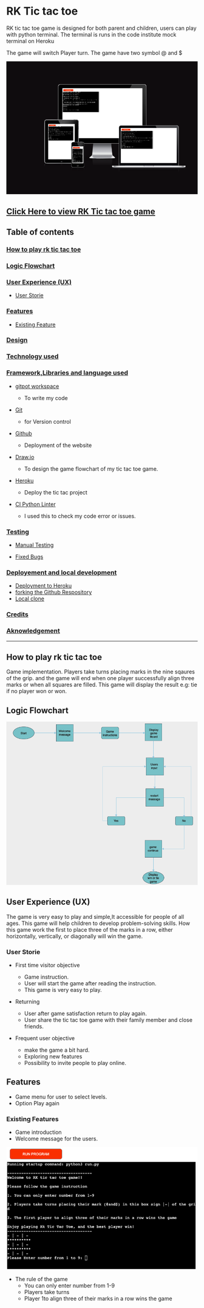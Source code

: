 # RK Tic tac toe
RK tic tac toe game is designed for both parent and children, users can play with python terminal.
The terminal is runs in the code institute mock terminal on Heroku

The game will switch Player turn. The game have two symbol @ and $

![Responsive image](responsive.png)

[Click Here to view RK Tic tac toe game](https://rk-tic-tac-toe-56d87feb493d.herokuapp.com/)
---

## Table of contents

### [How to play rk tic tac toe](#How-play-rk-tic-tac-toe)

### [Logic Flowchart](#How-play-rk-tic-tac-toe)

### [User Experience (UX)](#Logic-Flowchart)
* [User Storie](#user-stories)

### [Features](#Feautures)
* [Existing Feature](#Existing-Features)

### [Design](#desing)

### [Technology used](#technologies-used)

### [Framework,Libraries and language used](#frameworkslibraries-and-language-used)

* [gitpot workspace](gitpot-workspace)
   * To write my code

* [Git](Git-1)
   * for Version control

* [Github](Github-1)
   * Deployment of the website

* [Draw.io](Draw.io-1)
   * To design the game flowchart of my tic tac toe game.

* [Heroku](Heroku-1)
   * Deploy the tic tac project

* [CI Python Linter](CI-Python-Linter)
   * I used this to check my code error or issues.

### [Testing](#testing-1)

* [Manual Testing](#manual-testing)

* [Fixed Bugs](#Fixed-Bugs)

### [Deployement and local development](#deployement-and-local-development)
* [Deployment to Heroku](#Deployment-Heroku)
* [forking the Github Respository](#forking-the-github-respository)
* [Local clone](#local-clone)
### [Credits](#credits)
### [Aknowledgement](#aknowledgement)
---

## How to play rk tic tac toe

Game implementation. Players take turns placing marks in the nine sqaures of the grip. and the game will end when 
one player successfully align three marks or when all squares are filled.
This game will display the result e.g: tie if no player won or won.

## Logic Flowchart

![Flowchart](/Logic%20Flowchart.png)

## User Experience (UX)

The game is very easy to play and simple,It accessible for people of all ages. This game will help children to develop problem-solving skills.
How this game work the first to place three of the marks in a row, either horizontally, vertically, or diagonally will win the game.

### User Storie

* First time visitor objective
    * Game instruction.
    * User will start the game after reading the instruction.
    * This game is very easy to play.

* Returning 
    * User after game satisfaction return to play again.
    * User share the tic tac toe game with their family member and close friends.

* Frequent user objective
    * make the game a bit hard.
    * Exploring new features
    * Possibility to invite people to play online.

## Features 

* Game menu for user to select levels.
* Option Play again

### Existing Features

* Game introduction
* Welcome message for the users.

![Game Introduction](/welcomepage.png)

* The rule of the game 
   * You can only enter number from 1-9
   * Players take turns
   * Player 1to align three of their marks in a row wins the game
